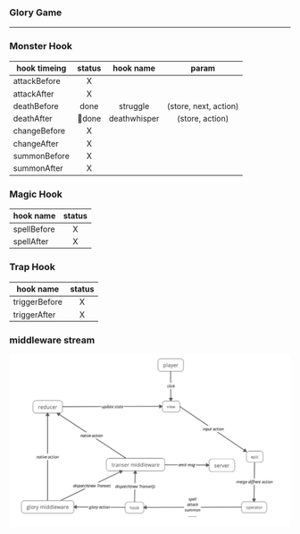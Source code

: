 ### Glory Game
*** 

### Monster Hook

| hook timeing  | status | hook name    | param                 |        
| ------------- |:------:|:------------:| :--------------------:|
| attackBefore  | X      |              |                       |
| attackAfter   | X      |              |                       |
| deathBefore   | done   | struggle     | (store, next, action) |
| deathAfter    | done   | deathwhisper | (store, action)       |
| changeBefore  | X      |              |                       |
| changeAfter   | X      |              |                       |
| summonBefore  | X      |              |                       |
| summonAfter   | X      |              |                       |


### Magic Hook

| hook name     | status        
| ------------- |:-------------:|
| spellBefore   | X |
| spellAfter    | X |



### Trap Hook

| hook name     | status        
| ------------- |:-------------:|
| triggerBefore | X |
| triggerAfter  | X |



### middleware stream

![image](https://github.com/thomasyonug/glory/blob/master/doc/img/03585E73-4525-49F1-9F10-A4DA7AE49E18.png)

